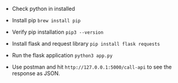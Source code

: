 * Check python in installed
* Install pip `brew install pip`
* Verify pip installation `pip3 --version`
* Install flask and request library `pip install flask requests`

* Run the flask application `python3 app.py`
* Use postman and hit `http://127.0.0.1:5000/call-api` to see the response as JSON.